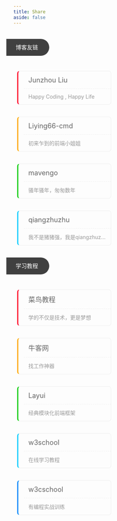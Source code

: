 ```yaml
---
title: Share
aside: false
---
```


<div class="page-friends page-common">
<div class="link-title wow rollIn animated" style="visibility: visible; animation-name: rollIn;">博客友链</div>
<ul class="readers-list clearfix">

<li class="wow slideInUp animated" style="visibility: visible; animation-name: slideInUp;"><a rel="colleague" title="Happy Coding , Happy Life" target="_blank" href="https://liujunzhou.top/"><div>Junzhou Liu</div><div>Happy Coding , Happy Life</div></a></li>

<li class="wow slideInUp animated" style="visibility: visible; animation-name: slideInUp;"><a rel="colleague" title="where there is a will,there is a way" target="_blank" href="https://liying66-cmd.vercel.app"><div>Liying66-cmd</div><div>初来乍到的前端小姐姐</div></a></li>

<li class="wow slideInUp animated" style="visibility: visible; animation-name: slideInUp;"><a rel="colleague" title="骚年骚年，匆匆数年" target="_blank" href="https://vengo.top/"><div>mavengo</div><div>骚年骚年，匆匆数年</div></a></li>

<li class="wow slideInUp animated" style="visibility: visible; animation-name: slideInUp;"><a rel="colleague" title="我不是猪猪强，我是qiangzhuzhu" target="_blank" href="https://qiangzhuzhu.github.io/"><div>qiangzhuzhu</div><div>我不是猪猪强，我是qiangzhuzhu</div></a></li>

</ul>

<div class="link-title wow rollIn animated" style="visibility: visible; animation-name: rollIn;">学习教程</div>
<ul class="readers-list clearfix">

<li class="wow slideInUp animated" style="visibility: visible; animation-name: slideInUp;"><a rel="" title="学的不仅是技术，更是梦想" target="_blank" href="http://www.runoob.com/"><div>菜鸟教程</div><div>学的不仅是技术，更是梦想</div></a></li>

<li class="wow slideInUp animated" style="visibility: visible; animation-name: slideInUp;"><a rel="" title="找工作神器" target="_blank" href="https://www.nowcoder.com/"><div>牛客网</div><div>找工作神器</div></a></li>

<li class="wow slideInUp animated" style="visibility: visible; animation-name: slideInUp;"><a rel="" title="经典模块化前端框架" target="_blank" href="http://www.layui.com/"><div>Layui</div><div>经典模块化前端框架</div></a></li>

<li class="wow slideInUp animated" style="visibility: visible; animation-name: slideInUp;"><a rel="" title="在线学习教程" target="_blank" href="http://www.w3school.com.cn/"><div>w3school</div><div>在线学习教程</div></a></li>

<li class="wow slideInUp animated" style="visibility: visible; animation-name: slideInUp;"><a rel="" title="有编程实战训练" target="_blank" href="https://www.w3cschool.cn/"><div>w3cschool</div><div>有编程实战训练</div></a></li>

</ul>

</div>

<style>
    .clearfix {zoom:1;}
    .clearfix:after {content:'.';display:block;visibility:hidden;height:0;clear:both;}
    .readers-list {list-style:none;}
    .readers-list *{margin:0;padding:0;}
    .readers-list li{position:relative;float:left;margin-top:20px!important;padding:0 10px;}
    .readers-list li a{display:block;border:1px solid #eee;border-left: 3px solid #FF002B;border-radius:7px;padding-left:15px;transition:all .3s;color: white;}
    .readers-list li:nth-of-type(6n+1) a{border-left-color:#FF002B;}
    .readers-list li:nth-of-type(6n+2) a{border-left-color:#FFA900;}
    .readers-list li:nth-of-type(6n+3) a{border-left-color:#00CC00;}
    .readers-list li:nth-of-type(6n+4) a{border-left-color:#00CCFF;}
    .readers-list li:nth-of-type(6n+5) a{border-left-color:#0089FA;}
    .readers-list li:nth-of-type(6n+6) a{border-left-color:#404040;}
    .readers-list li a div{padding:12px;white-space:nowrap;overflow:hidden;text-overflow:ellipsis;color:#999;}
    .readers-list li a div:first-child{border-bottom:1px dashed #eee;font-size:1.3em;color:#666;}
    .readers-list li a:hover {
	-webkit-transform: translateY(-6px);
	transform: translateY(-6px);
	box-shadow: 0 26px 40px -24px rgba(0,0,0,0.3);
}
    .link-title {
	position: relative;
	left: -19px;
	display: inline-block;
	margin: 20px 0;
	font-size: 15px;
	padding: 0 30px 0 25px;
	height: 45px;
	line-height: 45px;
	border-radius: 0 35px 35px 0;
	background: #404040;
	color: #fff;
    }
    @media(min-width:768px){
        .readers-list li{width:50%;}
    }
    @media(max-width:767px){
        .readers-list li{width:100%;}
    }

    .page-common ul li, .page-common ol li {
        margin-bottom: 12px;
    }
    .page-friends ul {
        padding: 0;
        margin: 0;
    }
</style>